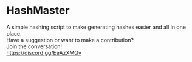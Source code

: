 # HashMaster
A simple hashing script to make generating hashes easier and all in one place.<BR>
Have a suggestion or want to make a contribution?<BR>
Join the conversation!<BR>
https://discord.gg/EeAzXMQv<BR>

